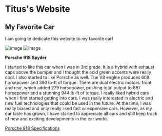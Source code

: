 # Titus's Website
## My Favorite Car

I am going to dedicate this website to my favorite car!

![image](https://user-images.githubusercontent.com/114519033/192609236-897a6f59-5e68-41ef-861f-5af9070cea43.png)
![image](https://user-images.githubusercontent.com/114519033/192609295-7a2fa587-6e85-4d4d-a37e-1f0eafdd4794.png)

**Porsche 918 Spyder**

I started to like this car when I was in 3rd grade. It is a hybrid with exhaust caps above the bumper and I thought the acid green accents were really cool.
I also started to like Porsche as well. The V8 engine produces 608 horsepower and 390 lb-ft of torque. There are dual electric motors: front and rear, which added 279 horsepower, pushing total output to 887 horsepower and a stunning 944 lb-ft of torque. I really liked hybrid cars when I first started getting into cars. I was really interested in electric and new fuel technologies that could be used in the future. At the time, I was really biased and only really liked fast or expensive cars. However, as my car taste has grown, I have started to appreciate all cars and still keep track of new and exciting developments in the car world. 

[Porsche 918 Specifications](https://www.motortrend.com/vehicle-genres/porsche-918-spyder-history-photos-specifications/)


